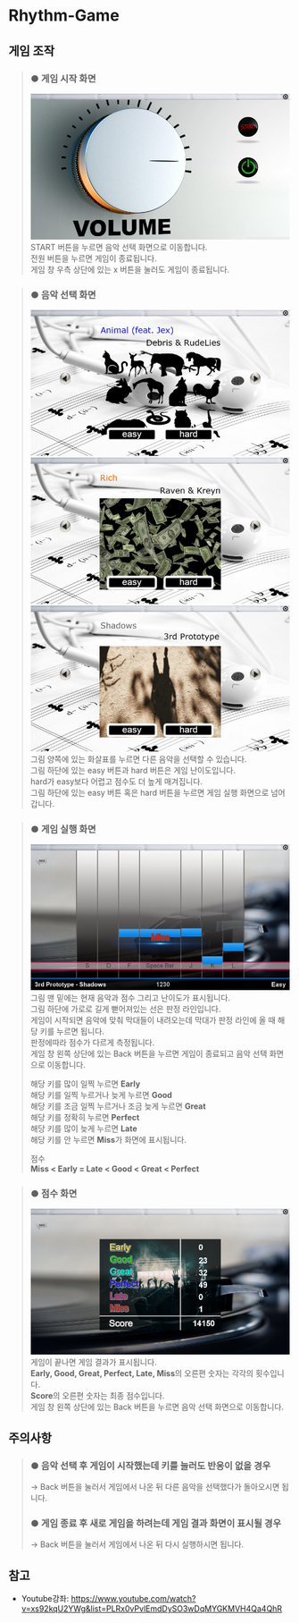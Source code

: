# Rhythm-Game

## 게임 조작
> ### ● 게임 시작 화면  
> ![게임 시작 화면](./result_image/step4.png)  
> START 버튼을 누르면 음악 선택 화면으로 이동합니다.  
> 전원 버튼을 누르면 게임이 종료됩니다.  
> 게임 창 우측 상단에 있는 x 버튼을 눌러도 게임이 종료됩니다.
  
> ### ● 음악 선택 화면
> ![음악 선택 화면](./result_image/step7.png)  
> ![음악 선택 화면](./result_image/step7_2.png)  
> ![음악 선택 화면](./result_image/step7_3.png)  
> 그림 양쪽에 있는 화살표를 누르면 다른 음악을 선택할 수 있습니다.  
> 그림 하단에 있는 easy 버튼과 hard 버튼은 게임 난이도입니다.  
> hard가 easy보다 어렵고 점수도 더 높게 매겨집니다.  
> 그림 하단에 있는 easy 버튼 혹은 hard 버튼을 누르면 게임 실행 화면으로 넘어갑니다.  
  
> ### ● 게임 실행 화면
> ![게임 실행 화면](./result_image/step16.png)  
> 그림 맨 밑에는 현재 음악과 점수 그리고 난이도가 표시됩니다.  
> 그림 하단에 가로로 길게 뻗어져있는 선은 판정 라인입니다.  
> 게임이 시작되면 음악에 맞춰 막대들이 내려오는데 막대가 판정 라인에 올 때 해당 키를 누르면 됩니다.  
> 판정에따라 점수가 다르게 측정됩니다.  
> 게임 창 왼쪽 상단에 있는 Back 버튼을 누르면 게임이 종료되고 음악 선택 화면으로 이동합니다.  
>  
> 해당 키를 많이 일찍 누르면 **Early**  
> 해당 키를 일찍 누르거나 늦게 누르면 **Good**  
> 해당 키를 조금 일찍 누르거나 조금 늦게 누르면 **Great**  
> 해당 키를 정확히 누르면 **Perfect**  
> 해당 키를 많이 늦게 누르면 **Late**  
> 해당 키를 안 누르면 **Miss**가 화면에 표시됩니다.  
>  
> 점수  
> **Miss < Early = Late < Good < Great < Perfect**
  
> ### ● 점수 화면
> ![점수 화면](./result_image/step17.png)  
> 게임이 끝나면 게임 결과가 표시됩니다.  
> **Early, Good, Great, Perfect, Late, Miss**의 오른편 숫자는 각각의 횟수입니다.  
> **Score**의 오른편 숫자는 최종 점수입니다.  
> 게임 창 왼쪽 상단에 있는 Back 버튼을 누르면 음악 선택 화면으로 이동합니다.  

## 주의사항
> ### ● 음악 선택 후 게임이 시작했는데 키를 눌러도 반응이 없을 경우  
> -> Back 버튼을 눌러서 게임에서 나온 뒤 다른 음악을 선택했다가 돌아오시면 됩니다.
>  
> ### ● 게임 종료 후 새로 게임을 하려는데 게임 결과 화면이 표시될 경우  
> -> Back 버튼을 눌러서 게임에서 나온 뒤 다시 실행하시면 됩니다.
  
## 참고
* Youtube강좌: <https://www.youtube.com/watch?v=xs92kqU2YWg&list=PLRx0vPvlEmdDySO3wDqMYGKMVH4Qa4QhR>
